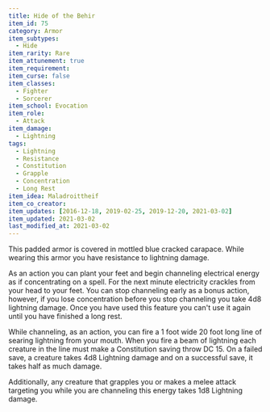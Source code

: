 ```yaml
---
title: Hide of the Behir
item_id: 75
category: Armor
item_subtypes:
  - Hide
item_rarity: Rare
item_attunement: true
item_requirement:
item_curse: false
item_classes:
  - Fighter
  - Sorcerer
item_school: Evocation
item_role:
  - Attack
item_damage:
  - Lightning
tags:
  - Lightning
  - Resistance
  - Constitution
  - Grapple
  - Concentration
  - Long Rest
item_idea: Maladroittheif
item_co_creator:
item_updates: [2016-12-18, 2019-02-25, 2019-12-20, 2021-03-02]
item_updated: 2021-03-02
last_modified_at: 2021-03-02
---
```


This padded armor is covered in mottled blue cracked carapace. While wearing this armor you have resistance to lightning damage. 

As an action you can plant your feet and begin channeling electrical energy as if concentrating on a spell. For the next minute electricity crackles from your head to your feet. You can stop channeling early as a bonus action, however, if you lose concentration before you stop channeling you take 4d8 lightning damage.
Once you have used this feature you can't use it again until you have finished a long rest.

While channeling, as an action, you can fire a 1 foot wide 20 foot long line of searing lightning from your mouth. When you fire a beam of lightning each creature in the line must make a Constitution saving throw DC 15. On a failed save, a creature takes 4d8 Lightning damage and on a successful save, it takes half as much damage.

Additionally, any creature that grapples you or makes a melee attack targeting you while you are channeling this energy takes 1d8 Lightning damage. 
